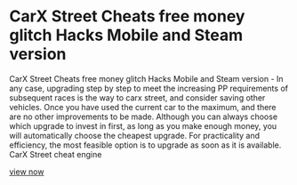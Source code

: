 # CarX Street Cheats free money glitch Hacks Mobile and Steam version

CarX Street Cheats free money glitch Hacks Mobile and Steam version - In any case, upgrading step by step to meet the increasing PP requirements of subsequent races is the way to carx street, and consider saving other vehicles. Once you have used the current car to the maximum, and there are no other improvements to be made. Although you can always choose which upgrade to invest in first, as long as you make enough money, you will automatically choose the cheapest upgrade. For practicality and efficiency, the most feasible option is to upgrade as soon as it is available. CarX Street cheat engine

<a href="https://growhunt.top/carx-street/">view now</a>
